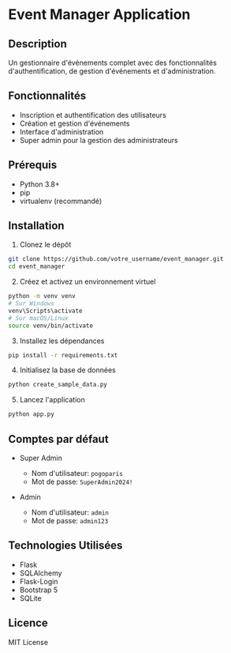 # Event Manager Application

## Description
Un gestionnaire d'événements complet avec des fonctionnalités d'authentification, de gestion d'événements et d'administration.

## Fonctionnalités
- Inscription et authentification des utilisateurs
- Création et gestion d'événements
- Interface d'administration
- Super admin pour la gestion des administrateurs

## Prérequis
- Python 3.8+
- pip
- virtualenv (recommandé)

## Installation

1. Clonez le dépôt
```bash
git clone https://github.com/votre_username/event_manager.git
cd event_manager
```

2. Créez et activez un environnement virtuel
```bash
python -m venv venv
# Sur Windows
venv\Scripts\activate
# Sur macOS/Linux
source venv/bin/activate
```

3. Installez les dépendances
```bash
pip install -r requirements.txt
```

4. Initialisez la base de données
```bash
python create_sample_data.py
```

5. Lancez l'application
```bash
python app.py
```

## Comptes par défaut
- Super Admin
  - Nom d'utilisateur: `pogoparis`
  - Mot de passe: `SuperAdmin2024!`

- Admin
  - Nom d'utilisateur: `admin`
  - Mot de passe: `admin123`

## Technologies Utilisées
- Flask
- SQLAlchemy
- Flask-Login
- Bootstrap 5
- SQLite

## Licence
MIT License
